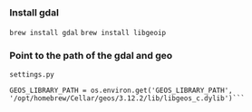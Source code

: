 ### Install gdal
`brew install gdal`
`brew install libgeoip`

### Point to the path of the gdal and geo
`settings.py`
```GDAL_LIBRARY_PATH = os.environ.get('GDAL_LIBRARY_PATH', '/opt/homebrew/Cellar/gdal/3.9.1_1/lib/libgdal.dylib') 
GEOS_LIBRARY_PATH = os.environ.get('GEOS_LIBRARY_PATH', '/opt/homebrew/Cellar/geos/3.12.2/lib/libgeos_c.dylib')```